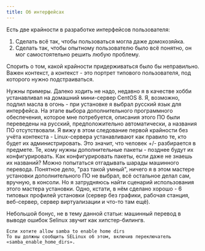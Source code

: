 ```yaml
---
title: Об интерфейсах
---
```


Есть две крайности в разработке интерфейсов пользователя:

1. Сделать всё так, чтобы пользоваться могла даже домохозяйка.
2. Сделать так, чтобы опытному пользователю было всё понятно, он мог самостоятельно решить любую проблему.

Спорить о том, какой крайности придерживаться было бы неправильно. Важен контекст, а контекст - это портрет типового пользователя, под которого нужно подстраиваться.

Нужны примеры. Далеко ходить не надо, недавно я в качестве хобби устанавливал на домашний мини-сервер CentOS 8. Я, возможно, подлил масла в огонь - при установке я выбрал русский язык для интерфейса. На этапе выбора дополнительного программного обеспечения, которое мне потребуется, описания этого ПО были переведены на русский, предположительно автоматически, а названия ПО отсутствовали. Я вижу в этом следование первой крайности без учёта контекста - Linux-сервера устанавливают как правило те, кто будет их администрировать. Это значит, что человек +/- разбирается в предмете. Те, кому нужны дополнительные пакеты - позднее будут их конфигурировать. Как конфигурировать пакеты, если даже не знаешь их названий? Можно попытаться отгадывать шарады машинного перевода. Понятное дело, "раз такой умный", ничего я в этом мастере установки дополнительного ПО не выбрал, всё остальное делал сам, вручную, в консоли. Но я затрудняюсь найти сценарий использования этого мастера установки. Одно, кстати, в нём сделано хорошо - 6 типовых профилей установки (сервер без графики, рабочая станция, веб-сервер, сервер виртуализации и что-то там ещё).

Небольшой бонус, не в тему данной статьи: машинный перевод в выводе ошибок Selinux звучит как хипстер-билингв.

```
Если хотите allow samba to enable home dirs
То вы должны сообщить SELinux об этом, включив переключатель «samba_enable_home_dirs».
```
